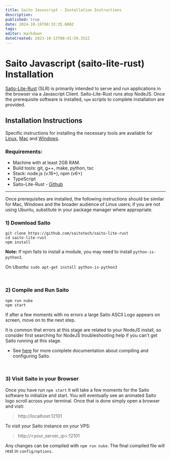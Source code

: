 ```yaml
---
title: Saito Javascript - Installation Instructions
description: 
published: true
date: 2024-10-16T00:33:35.600Z
tags: 
editor: markdown
dateCreated: 2023-10-13T08:41:59.352Z
---
```


# Saito Javascript (saito-lite-rust) Installation 

[Saito-Lite-Rust](https://github.com/SaitoTech/saito-lite-rust) (SLR) is primarily intended to serve and run applications in the browser via a Javascript Client. Saito-Lite-Rust runs atop NodeJS. Once the prerequisite software is installed, `npm` scripts to complete installation are provided.

## Installation Instructions

Specific instructions for installing the necessary tools are available for [Linux](/tech/installation/javascript/linux), [Mac](/tech/installation/javascript/mac) and [Windows](/tech/installation/javascript/windows).

### Requirements:
- Machine with at least 2GB RAM.
- Build tools: git, g++, make, python, tsc
- Stack: node.js (v.16+), npm (v6+)
- TypeScript
- Saito-Lite-Rust - [Github](https://github.com/saitotech/saito-lite-rust)

<hr>

Once prerequisites are installed, the following instructions should be similar for Mac, Windows and the broader audience of Linux users; if you are not using Ubuntu, substitute in your package manager where appropriate.

### 1) Download Saito

```
git clone https://github.com/saitotech/saito-lite-rust
cd saito-lite-rust
npm install
```
**Note:** If npm fails to install a module, you may need to install `python-is-python3`.

On Ubuntu:
`sudo apt-get install python-is-python3`

<br />


### 2) Compile and Run Saito
```
npm run nuke
npm start
```

If after a few moments with no errors a large Saito ASCII Logo appears on screen, move on to the next step.

It is common that errors at this stage are related to your NodeJS install, so consider first searching for NodeJS troubleshooting help if you can't get Saito running at this stage.

- See [here](https://wiki.saito.io/tech/compile) for more complete documentation about compiling and configuring Saito.

<br />

### 3) Visit Saito in your Browser
Once you have run ```npm start``` it will take a few moments for the Saito software to initialize and start. You will eventually see an animated Saito logo scroll across your terminal. Once that is done simply open a browser and visit:
> http://localhost:12101

To visit your Saito instance on your VPS:
>http://<your_server_ip>:12101
<!--
To generate a custom options file make a `options.conf` in the `config/` folder with the following content; be sure to set your endpoint to your domain:
```
{
	"server":{
		"host":"localhost",
		"port":12101,
		"protocol":"http"
		"endpoint":{
			"host":"your_domain.com",
			"port":12101,
			"protocol":"http"
		}
	}
}
```
-->

Any changes can be compiled with `npm run nuke`. The final compiled file will rest in `config/options`.

<br />


<!-- this belongs on an info page not install
This application is coded as a lite-client capable of supporting SPV blocks but is techcally capable of supporting full-blocks and functioning as a full standalone application.

Our Github repository for this client is "saito-lite-rust", referring to the fact that this our lite-client ("saito-lite") coded to have binary-compatibility with data-sharing formats used in the main Rust codebase ("-rust"). To simplify development, this client will run using a pre-compiled version of the Saito WASM library by default, but can be configured to use a locally-compiled version of the Saito WASM library for development and debugging if needed.
-->

<!-- OLD AS HECK
#### Installation

First, ensure your machine has NodeJS installed:

```
sudo apt-get update
sudo apt-get upgrade
sudo apt-get install g++ make git python node-typescript
curl -sL https://deb.nodesource.com/setup_16.x | sudo -E bash
sudo apt-get install -y nodejs
```

Second, download the latest version of our Saito Javascript client and install it along with typescript:

> Note: do not clone into ```/var/www/``` as this will cause webpack to error during compilation.

```
git clone https://github.com/saitotech/saito-lite-rust
cd saito-lite-rust
npm install -g typescript 
npm install
```

Finally, compile and run the software. This requires entering the saito-lite-rust directory and running the following commands:

```
npm run nuke
npm start
```
-->